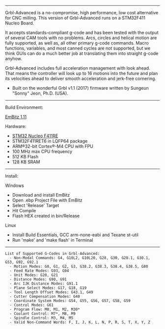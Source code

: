 ***
Grbl-Advanced is a no-compromise, high performance, low cost alternative for CNC milling. This version of Grbl-Advanced runs on a STM32F411 Nucleo Board.

It accepts standards-compliant g-code and has been tested with the output of several CAM tools with no problems. Arcs, circles and helical motion are fully supported, as well as, all other primary g-code commands. Macro functions, variables, and most canned cycles are not supported, but we think GUIs can do a much better job at translating them into straight g-code anyhow.

Grbl-Advanced includes full acceleration management with look ahead. That means the controller will look up to 16 motions into the future and plan its velocities ahead to deliver smooth acceleration and jerk-free cornering.

* Built on the wonderful Grbl v1.1 (2017) firmware written by Sungeun "Sonny" Jeon, Ph.D. (USA).

***

Build Environment:

[EmBitz 1.11](https://www.embitz.org/)

Hardware:

* [STM32 Nucleo F411RE](http://www.st.com/en/evaluation-tools/nucleo-f411re.html)
* STM32F411RET6 in LQFP64 package
* ARM®32-bit Cortex®-M4 CPU with FPU
* 100 MHz max CPU frequency
* 512 KB Flash
* 128 KB SRAM

***
Install:

Windows
* Download and install EmBitz
* Open .ebp Project File with EmBitz
* Select 'Release' Target
* Hit Compile
* Flash HEX created in bin/Release

Linux
* Install Build Essentials, GCC arm-none-eabi and Texane st-util
* Run 'make' and 'make flash' in Terminal

***

```
List of Supported G-Codes in Grbl-Advanced:
  - Non-Modal Commands: G4, G10L2, G10L20, G28, G30, G28.1, G30.1, G53, G92, G92.1
  - Motion Modes: G0, G1, G2, G3, G38.2, G38.3, G38.4, G38.5, G80
  - Feed Rate Modes: G93, G94
  - Unit Modes: G20, G21
  - Distance Modes: G90, G91
  - Arc IJK Distance Modes: G91.1
  - Plane Select Modes: G17, G18, G19
  - Tool Length Offset Modes: G43.1, G49
  - Cutter Compensation Modes: G40
  - Coordinate System Modes: G54, G55, G56, G57, G58, G59
  - Control Modes: G61
  - Program Flow: M0, M1, M2, M30*
  - Coolant Control: M7*, M8, M9
  - Spindle Control: M3, M4, M5
  - Valid Non-Command Words: F, I, J, K, L, N, P, R, S, T, X, Y, Z
```

